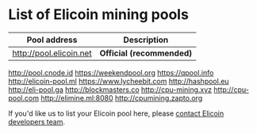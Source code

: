 # List of Elicoin mining pools

Pool address | Description
------------ | -----------
http://pool.elicoin.net | **Official (recommended)**
http://pool.cnode.id
https://weekendpool.org
https://qpool.info
http://elicoin-pool.ml
https://www.lycheebit.com
http://hashpool.eu 
http://eli-pool.ga
http://blockmasters.co
http://cpu-mining.xyz
http://cpu-pool.com
http://elimine.ml:8080
http://cpumining.zapto.org

If you'd like us to list your Elicoin pool here, please [contact Elicoin developers team](./README.md#contact-info-and-links).
